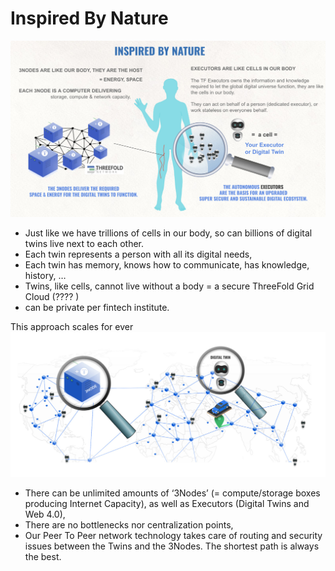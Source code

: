 # Inspired By Nature

![alt_text](img/inspired_by_nature.png "image_tooltip")




* Just like we have trillions of cells in our body, so can billions of digital twins live next to each other.
* Each twin represents a person with all its digital needs,
* Each twin has memory, knows how to communicate, has knowledge, history, …
* Twins, like cells, cannot live without a body = a secure ThreeFold Grid Cloud (???? )
* can be private per fintech institute.

This approach scales for ever
![alt_text](img/unlimited_3nodes.png "image_tooltip")




* There can be unlimited amounts of ‘3Nodes’ (= compute/storage boxes producing Internet Capacity), as well as Executors (Digital Twins and Web 4.0),
* There are no bottlenecks nor centralization points,
* Our Peer To Peer network technology takes care of routing and security issues between the Twins and the 3Nodes. The shortest path is always the best.